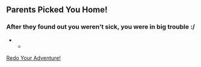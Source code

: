 ## Parents Picked You Home!
### After they found out you weren't sick, you were in big trouble :/
- -
[Redo Your Adventure!](../../home.md)